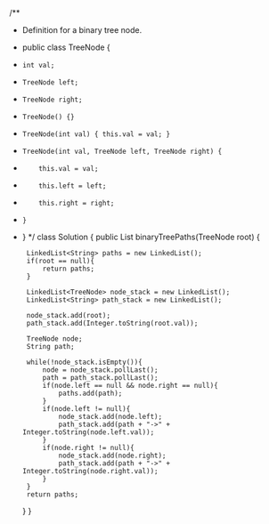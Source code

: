 /**
 * Definition for a binary tree node.
 * public class TreeNode {
 *     int val;
 *     TreeNode left;
 *     TreeNode right;
 *     TreeNode() {}
 *     TreeNode(int val) { this.val = val; }
 *     TreeNode(int val, TreeNode left, TreeNode right) {
 *         this.val = val;
 *         this.left = left;
 *         this.right = right;
 *     }
 * }
 */
class Solution {
    public List<String> binaryTreePaths(TreeNode root) {
        
        LinkedList<String> paths = new LinkedList();    
        if(root == null){
            return paths;
        }
        
        LinkedList<TreeNode> node_stack = new LinkedList();
        LinkedList<String> path_stack = new LinkedList();        
        
        node_stack.add(root);
        path_stack.add(Integer.toString(root.val));
        
        TreeNode node;
        String path;
        
        while(!node_stack.isEmpty()){
            node = node_stack.pollLast();
            path = path_stack.pollLast();
            if(node.left == null && node.right == null){
                paths.add(path);
            }
            if(node.left != null){
                node_stack.add(node.left);
                path_stack.add(path + "->" + Integer.toString(node.left.val));
            }
            if(node.right != null){
                node_stack.add(node.right);
                path_stack.add(path + "->" + Integer.toString(node.right.val));
            }
        }
        return paths;
        
    }
}